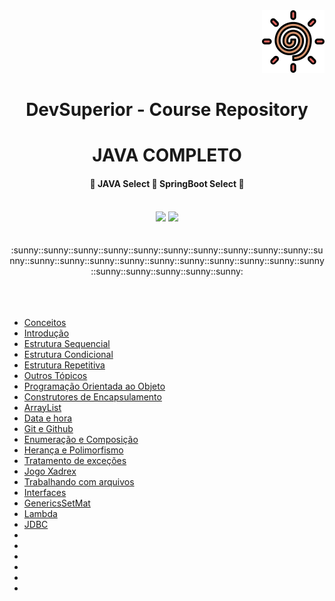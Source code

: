 <div align="right"><img src="https://github.com/lipollis/Imagens-Git/blob/main/sun.png" /></div>
<h1 align="center"> DevSuperior - Course Repository </h1>
<h1 align="center"> JAVA COMPLETO </h1>

<h4 align="center"> 
	🚀  JAVA Select  🚀  SpringBoot Select  🚀
</h4>
<br>

<div align="center">
  <img src="https://cdn.jsdelivr.net/gh/devicons/devicon/icons/java/java-original-wordmark.svg" width="70px"/>
  <img src="https://cdn.jsdelivr.net/gh/devicons/devicon/icons/spring/spring-original-wordmark.svg" width="70px" />


  <br>
  <br>
</div>


<br>
<div align="center">:sunny::sunny::sunny::sunny::sunny::sunny::sunny::sunny::sunny::sunny::sunny::sunny::sunny::sunny::sunny::sunny::sunny::sunny::sunny::sunny::sunny::sunny::sunny::sunny::sunny::sunny:</div>
<br>
<br>

<div align="center">

</div>
<br>

- [Conceitos](https://github.com/lipollis/DevSuperior_JAVA/tree/main/02_Conceitos)
- [Introdução](https://github.com/lipollis/DevSuperior_JAVA/tree/main/03_Intro)
- [Estrutura Sequencial](https://github.com/lipollis/DevSuperior_JAVA/tree/main/04_EstruturaSequencial)
- [Estrutura Condicional](https://github.com/lipollis/DevSuperior_JAVA/tree/main/05_EstruturaCondicional)
- [Estrutura Repetitiva](https://github.com/lipollis/DevSuperior_JAVA/tree/main/06_EstruturaRepetitiva)
- [Outros Tópicos](https://github.com/lipollis/DevSuperior_JAVA/tree/main/07_Outros%20t%C3%B3picos)
- [Programação Orientada ao Objeto](https://github.com/lipollis/DevSuperior_JAVA/tree/main/08_POO)
- [Construtores de Encapsulamento](https://github.com/lipollis/DevSuperior_JAVA/tree/main/09_ConstrutoresEncapsulamento)
- [ArrayList](https://github.com/lipollis/DevSuperior_JAVA/tree/main/10_ArraysList)
- [Data e hora](https://github.com/lipollis/DevSuperior_JAVA/tree/main/11_Data-hora)
- [Git e Github](https://github.com/lipollis/DevSuperior_JAVA/tree/main/12_Git%20e%20Github)
- [Enumeração e Composição](https://github.com/lipollis/DevSuperior_JAVA/tree/main/13_Enumera%C3%A7%C3%B5es%20e%20composi%C3%A7%C3%A3o)
- [Herança e Polimorfismo](https://github.com/lipollis/DevSuperior_JAVA/tree/main/14_Heran%C3%A7a%20e%20polimorfismo)
- [Tratamento de exceções](https://github.com/lipollis/DevSuperior_JAVA/tree/main/15_Tratamento%20de%20exce%C3%A7%C3%B5es)
- [Jogo Xadrex](https://github.com/lipollis/DevSuperior_JAVA/tree/main/16_Chess)
- [Trabalhando com arquivos](https://github.com/lipollis/DevSuperior_JAVA/tree/main/17_Trabalhando%20com%20arquivos)
- [Interfaces](https://github.com/lipollis/DevSuperior_JAVA/tree/main/18_Interfaces)
- [GenericsSetMat](https://github.com/lipollis/DevSuperior_JAVA/tree/main/19_GenericsSetMat)
- [Lambda](https://github.com/lipollis/DevSuperior_JAVA/tree/main/20_Lambda)
- [JDBC](https://github.com/lipollis/DevSuperior_JAVA/tree/main/21_JDBC)
- []()
- []()
- []()
- []()
- []()
- []()
